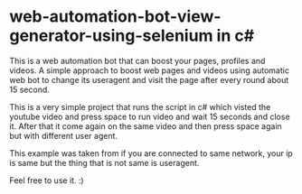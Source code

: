 # web-automation-bot-view-generator-using-selenium in c#
This is a web automation bot that can boost your pages, profiles and videos. A simple approach to boost web pages and videos using automatic web bot to change its useragent and visit the page after every round about 15 second.

This is a very simple project that runs the script in c# which visted the youtube video and press space to run video and wait 15 seconds and close it. After that it come again on the same video and then press space again but with different user agent.

This example was taken from if you are connected to same network, your ip is same but the thing that is not same is useragent.

Feel free to use it. :)
